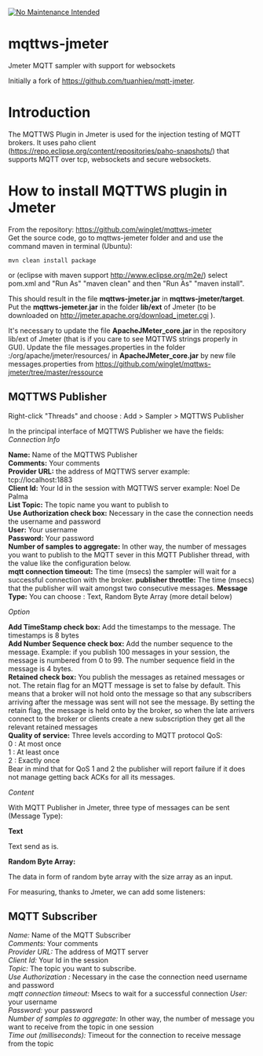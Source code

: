 [![No Maintenance Intended](http://unmaintained.tech/badge.svg)](http://unmaintained.tech/)

mqttws-jmeter
===========

Jmeter MQTT sampler with support for websockets 

Initially a fork of https://github.com/tuanhiep/mqtt-jmeter.



# Introduction

The MQTTWS Plugin in Jmeter is used for the injection testing of MQTT brokers. 
It uses paho client (https://repo.eclipse.org/content/repositories/paho-snapshots/) 
that supports MQTT over tcp, websockets and secure websockets.


# How to install MQTTWS plugin in Jmeter

From the repository: https://github.com/winglet/mqttws-jmeter  
Get the source code, go to mqttws-jemeter folder and and use the command maven in terminal (Ubuntu):

	mvn clean install package
or (eclipse with maven support http://www.eclipse.org/m2e/) select pom.xml and "Run As" "maven clean" and then "Run As" "maven install".

This should result in the file **mqttws-jmeter.jar** in **mqttws-jmeter/target**.  
Put the **mqttws-jemeter.jar** in the folder **lib/ext** of Jmeter
(to be downloaded on http://jmeter.apache.org/download_jmeter.cgi ).

It's necessary to update the file **ApacheJMeter_core.jar** in the repository lib/ext of Jmeter (that is if you care to see MQTTWS strings properly in GUI).
Update the file messages.properties in the folder :/org/apache/jmeter/resources/
in **ApacheJMeter_core.jar** by new file messages.properties from
https://github.com/winglet/mqttws-jmeter/tree/master/ressource

##  MQTTWS Publisher

Right-click "Threads" and choose : Add > Sampler > MQTTWS Publisher


In the principal interface of MQTTWS Publisher we have the fields:  
*Connection Info*  

**Name:** Name of the MQTTWS Publisher  
**Comments:** Your comments  
**Provider URL:** the address of MQTTWS server example: tcp://localhost:1883  
**Client Id:** Your Id in the session with MQTTWS server example: Noel De Palma  
**List Topic:** The topic name you want to publish to  
**Use Authorization check box:** Necessary in the case the connection needs the username and
password  
**User:** Your username  
**Password:** Your password  
**Number of samples to aggregate:** In other way, the number of messages you want to publish to
the MQTT sever in this MQTT Publisher thread, with the value like the configuration below.  
**mqtt connection timeout:** The time (msecs) the sampler will wait for a successful connection with the broker.
**publisher throttle:** The time (msecs) that the publisher will wait amongst two consecutive messages.
**Message Type:** You can choose : Text, Random Byte Array (more detail below)  


*Option*  

**Add TimeStamp check box:** Add the timestamps to the message. The timestamps is 8 bytes  
**Add Number Sequence check box:** Add the number sequence to the message. Example: if you
publish 100 messages in your session, the message is numbered from 0 to 99. The number sequence 
field in the message is 4 bytes.  
**Retained check box:** You publish the messages as retained messages or not. The retain flag for an
MQTT message is set to false by default. This means that a broker will not hold onto the message 
so that any subscribers arriving after the message was sent will not see the message. By setting 
the retain flag, the message is held onto by the broker, so when the late arrivers connect to the 
broker or clients create a new subscription they get all the relevant retained messages  
**Quality of service:** Three levels according to MQTT protocol QoS:  
0 : At most once  
1 : At least once  
2 : Exactly once  
Bear in mind that for QoS 1 and 2 the publisher will report failure if it does not manage getting back ACKs for all its messages.

*Content*

With MQTT Publisher in Jmeter, three type of messages can be sent (Message Type):  

**Text**

Text send as is.

**Random Byte Array:**  

The data in form of random byte array with the size array as an input.  

For measuring, thanks to Jmeter, we can add some listeners:  



## MQTT Subscriber  
 
 
 
*Name:* Name of the MQTT Subscriber  
*Comments:* Your comments  
*Provider URL:* The address of MQTT server  
*Client Id:* Your Id in the session  
*Topic:* The topic you want to subscribe.  
*Use Authorization :* Necessary in the case the connection need username and password  
*mqtt connection timeout:* Msecs to wait for a successful connection 
*User:* your username  
*Password:* your password  
*Number of samples to aggregate:* In other way, the number of message you want to receive from
the topic in one session  
*Time out (milliseconds):* Timeout for the connection to receive message from the topic  


 
 
